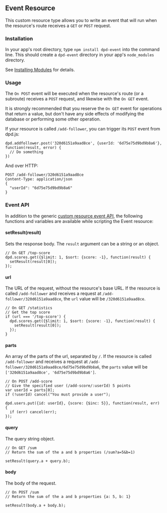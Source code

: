 <!--{
  title: 'Event Resource',
  tags: ['resource type', 'module'],
  description: 'Create custom events at a specified URL.'
}-->

## Event Resource

This custom resource type allows you to write an event that will run when the resource's route receives a `GET` or `POST` request.

### Installation

In your app's root directory, type `npm install dpd-event` into the command line. This should create a `dpd-event` directory in your app's `node_modules` directory.

See [Installing Modules](/docs/using-modules/installing-modules.md) for details.

### Usage

The `On POST` event will be executed when the resource's route (or a subroute) receives a `POST` request, and likewise with the `On GET` event.

It is strongly recommended that you reserve the `On GET` event for operations that return a value, but don't have any side effects of modifying the database or performing some other operation.  

If your resource is called `/add-follower`, you can trigger its `POST` event from dpd.js:

    dpd.addfollower.post('320d6151a9aad8ce', {userId: '6d75e75d9bd9b8a6'}, function(result, error) {
      // Do something
    })

And over HTTP:

    POST /add-follower/320d6151a9aad8ce
    Content-Type: application/json
    {
      "userId": "6d75e75d9bd9b8a6"
    }

### Event API

In addition to the generic [custom resource event API](/docs/using-modules/reference/event-api.md), the following functions and variables are available while scripting the Event resource:


#### setResult(result) <!-- api -->

Sets the response body. The `result` argument can be a string or an object.

    // On GET /top-score
    dpd.scores.get({$limit: 1, $sort: {score: -1}, function(result) {
      setResult(result[0]);
    });

#### url <!-- api -->

The URL of the request, without the resource's base URL. If the resource is called `/add-follower` and receives a request at `/add-follower/320d6151a9aad8ce`, the `url` value will be `/320d6151a9aad8ce`.

    // On GET /statistics
    // Get the top score
    if (url === '/top-score') {
      dpd.scores.get({$limit: 1, $sort: {score: -1}, function(result) {
        setResult(result[0]);
      });
    }

#### parts <!-- api -->

An array of the parts of the url, separated by `/`. If the resource is called `/add-follower` and receives a request at `/add-follower/320d6151a9aad8ce/6d75e75d9bd9b8a6`, the `parts` value will be `['320d6151a9aad8ce', '6d75e75d9bd9b8a6']`.

    // On POST /add-score
    // Give the specified user (/add-score/:userId) 5 points
    var userId = parts[0];
    if (!userId) cancel("You must provide a user");

    dpd.users.put({id: userId}, {score: {$inc: 5}}, function(result, err) {
      if (err) cancel(err);
    });

#### query <!-- api -->

The query string object.
  
    // On GET /sum
    // Return the sum of the a and b properties (/sum?a=5&b=1)

    setResult(query.a + query.b);

#### body <!-- api -->

The body of the request.

    // On POST /sum
    // Return the sum of the a and b properties {a: 5, b: 1}

    setResult(body.a + body.b);